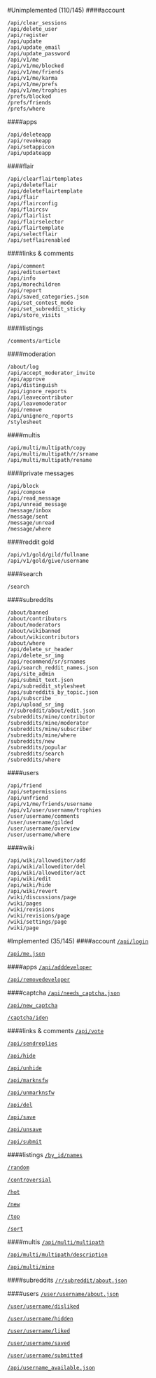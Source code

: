 <!--- Generated 2014-06-27 at 11:40:29 CDT. Do ./gradlew updateEndpoints to update. DO NOT MODIFY DIRECTLY -->
#Unimplemented (110/145)
####account
~~~
/api/clear_sessions
/api/delete_user
/api/register
/api/update
/api/update_email
/api/update_password
/api/v1/me
/api/v1/me/blocked
/api/v1/me/friends
/api/v1/me/karma
/api/v1/me/prefs
/api/v1/me/trophies
/prefs/blocked
/prefs/friends
/prefs/where
~~~

####apps
~~~
/api/deleteapp
/api/revokeapp
/api/setappicon
/api/updateapp
~~~

####flair
~~~
/api/clearflairtemplates
/api/deleteflair
/api/deleteflairtemplate
/api/flair
/api/flairconfig
/api/flaircsv
/api/flairlist
/api/flairselector
/api/flairtemplate
/api/selectflair
/api/setflairenabled
~~~

####links & comments
~~~
/api/comment
/api/editusertext
/api/info
/api/morechildren
/api/report
/api/saved_categories.json
/api/set_contest_mode
/api/set_subreddit_sticky
/api/store_visits
~~~

####listings
~~~
/comments/article
~~~

####moderation
~~~
/about/log
/api/accept_moderator_invite
/api/approve
/api/distinguish
/api/ignore_reports
/api/leavecontributor
/api/leavemoderator
/api/remove
/api/unignore_reports
/stylesheet
~~~

####multis
~~~
/api/multi/multipath/copy
/api/multi/multipath/r/srname
/api/multi/multipath/rename
~~~

####private messages
~~~
/api/block
/api/compose
/api/read_message
/api/unread_message
/message/inbox
/message/sent
/message/unread
/message/where
~~~

####reddit gold
~~~
/api/v1/gold/gild/fullname
/api/v1/gold/give/username
~~~

####search
~~~
/search
~~~

####subreddits
~~~
/about/banned
/about/contributors
/about/moderators
/about/wikibanned
/about/wikicontributors
/about/where
/api/delete_sr_header
/api/delete_sr_img
/api/recommend/sr/srnames
/api/search_reddit_names.json
/api/site_admin
/api/submit_text.json
/api/subreddit_stylesheet
/api/subreddits_by_topic.json
/api/subscribe
/api/upload_sr_img
/r/subreddit/about/edit.json
/subreddits/mine/contributor
/subreddits/mine/moderator
/subreddits/mine/subscriber
/subreddits/mine/where
/subreddits/new
/subreddits/popular
/subreddits/search
/subreddits/where
~~~

####users
~~~
/api/friend
/api/setpermissions
/api/unfriend
/api/v1/me/friends/username
/api/v1/user/username/trophies
/user/username/comments
/user/username/gilded
/user/username/overview
/user/username/where
~~~

####wiki
~~~
/api/wiki/alloweditor/add
/api/wiki/alloweditor/del
/api/wiki/alloweditor/act
/api/wiki/edit
/api/wiki/hide
/api/wiki/revert
/wiki/discussions/page
/wiki/pages
/wiki/revisions
/wiki/revisions/page
/wiki/settings/page
/wiki/page
~~~

#Implemented (35/145)
####account
[`/api/login`](https://github.com/thatJavaNerd/JRAW/blob/master/src/main/java/net/dean/jraw/RedditClient.java#L136)

[`/api/me.json`](https://github.com/thatJavaNerd/JRAW/blob/master/src/main/java/net/dean/jraw/RedditClient.java#L172)

####apps
[`/api/adddeveloper`](https://github.com/thatJavaNerd/JRAW/blob/master/src/main/java/net/dean/jraw/models/LoggedInAccount.java#L199)

[`/api/removedeveloper`](https://github.com/thatJavaNerd/JRAW/blob/master/src/main/java/net/dean/jraw/models/LoggedInAccount.java#L208)

####captcha
[`/api/needs_captcha.json`](https://github.com/thatJavaNerd/JRAW/blob/master/src/main/java/net/dean/jraw/RedditClient.java#L202)

[`/api/new_captcha`](https://github.com/thatJavaNerd/JRAW/blob/master/src/main/java/net/dean/jraw/RedditClient.java#L218)

[`/captcha/iden`](https://github.com/thatJavaNerd/JRAW/blob/master/src/main/java/net/dean/jraw/RedditClient.java#L239)

####links & comments
[`/api/vote`](https://github.com/thatJavaNerd/JRAW/blob/master/src/main/java/net/dean/jraw/models/LoggedInAccount.java#L86)

[`/api/sendreplies`](https://github.com/thatJavaNerd/JRAW/blob/master/src/main/java/net/dean/jraw/models/LoggedInAccount.java#L137)

[`/api/hide`](https://github.com/thatJavaNerd/JRAW/blob/master/src/main/java/net/dean/jraw/models/LoggedInAccount.java#L217)

[`/api/unhide`](https://github.com/thatJavaNerd/JRAW/blob/master/src/main/java/net/dean/jraw/models/LoggedInAccount.java#L217)

[`/api/marknsfw`](https://github.com/thatJavaNerd/JRAW/blob/master/src/main/java/net/dean/jraw/models/LoggedInAccount.java#L148)

[`/api/unmarknsfw`](https://github.com/thatJavaNerd/JRAW/blob/master/src/main/java/net/dean/jraw/models/LoggedInAccount.java#L148)

[`/api/del`](https://github.com/thatJavaNerd/JRAW/blob/master/src/main/java/net/dean/jraw/models/LoggedInAccount.java#L164)

[`/api/save`](https://github.com/thatJavaNerd/JRAW/blob/master/src/main/java/net/dean/jraw/models/LoggedInAccount.java#L130)

[`/api/unsave`](https://github.com/thatJavaNerd/JRAW/blob/master/src/main/java/net/dean/jraw/models/LoggedInAccount.java#L130)

[`/api/submit`](https://github.com/thatJavaNerd/JRAW/blob/master/src/main/java/net/dean/jraw/models/LoggedInAccount.java#L29)

####listings
[`/by_id/names`](https://github.com/thatJavaNerd/JRAW/blob/master/src/main/java/net/dean/jraw/pagination/SpecificPaginator.java#L25)

[`/random`](https://github.com/thatJavaNerd/JRAW/blob/master/src/main/java/net/dean/jraw/RedditClient.java#L312)

[`/controversial`](https://github.com/thatJavaNerd/JRAW/blob/master/src/main/java/net/dean/jraw/pagination/SimplePaginator.java#L23)

[`/hot`](https://github.com/thatJavaNerd/JRAW/blob/master/src/main/java/net/dean/jraw/pagination/SimplePaginator.java#L23)

[`/new`](https://github.com/thatJavaNerd/JRAW/blob/master/src/main/java/net/dean/jraw/pagination/SimplePaginator.java#L23)

[`/top`](https://github.com/thatJavaNerd/JRAW/blob/master/src/main/java/net/dean/jraw/pagination/SimplePaginator.java#L23)

[`/sort`](https://github.com/thatJavaNerd/JRAW/blob/master/src/main/java/net/dean/jraw/pagination/SimplePaginator.java#L23)

####multis
[`/api/multi/multipath`](https://github.com/thatJavaNerd/JRAW/blob/master/src/main/java/net/dean/jraw/RedditClient.java#L290)

[`/api/multi/multipath/description`](https://github.com/thatJavaNerd/JRAW/blob/master/src/main/java/net/dean/jraw/RedditClient.java#L305)

[`/api/multi/mine`](https://github.com/thatJavaNerd/JRAW/blob/master/src/main/java/net/dean/jraw/models/LoggedInAccount.java#L224)

####subreddits
[`/r/subreddit/about.json`](https://github.com/thatJavaNerd/JRAW/blob/master/src/main/java/net/dean/jraw/RedditClient.java#L272)

####users
[`/user/username/about.json`](https://github.com/thatJavaNerd/JRAW/blob/master/src/main/java/net/dean/jraw/RedditClient.java#L256)

[`/user/username/disliked`](https://github.com/thatJavaNerd/JRAW/blob/master/src/main/java/net/dean/jraw/pagination/UserPaginatorSubmission.java#L30)

[`/user/username/hidden`](https://github.com/thatJavaNerd/JRAW/blob/master/src/main/java/net/dean/jraw/pagination/UserPaginatorSubmission.java#L30)

[`/user/username/liked`](https://github.com/thatJavaNerd/JRAW/blob/master/src/main/java/net/dean/jraw/pagination/UserPaginatorSubmission.java#L30)

[`/user/username/saved`](https://github.com/thatJavaNerd/JRAW/blob/master/src/main/java/net/dean/jraw/pagination/UserPaginatorSubmission.java#L30)

[`/user/username/submitted`](https://github.com/thatJavaNerd/JRAW/blob/master/src/main/java/net/dean/jraw/pagination/UserPaginatorSubmission.java#L30)

[`/api/username_available.json`](https://github.com/thatJavaNerd/JRAW/blob/master/src/main/java/net/dean/jraw/RedditClient.java#L277)

